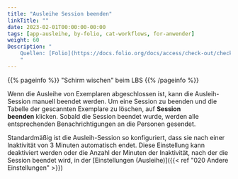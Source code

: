 ```yaml
---
title: "Ausleihe Session beenden"
linkTitle: ""
date: 2023-02-01T00:00:00-00:00
tags: [app-ausleihe, by-folio, cat-workflows, for-anwender]
weight: 60
Description: "
    Quellen: [Folio](https://docs.folio.org/docs/access/check-out/checkout/#ending-the-check-out-session ) <!-- & [GBV](https://info.gebev.de/display/FOLIOGBVEXTERN/Folio:+Ausleihe+Session+beenden) -->
    "
---
```


{{% pageinfo %}}
"Schirm wischen" beim LBS
{{% /pageinfo %}}

Wenn die Ausleihe von Exemplaren abgeschlossen ist, kann die Ausleih-Session manuell beendet werden. Um eine Session zu beenden und die Tabelle der gescannten Exemplare zu löschen, auf **Session beenden** klicken. Sobald die Session beendet wurde, werden alle entsprechenden Benachrichtigungen an die Personen gesendet.

Standardmäßig ist die Ausleih-Session so konfiguriert, dass sie nach einer Inaktivität von 3 Minuten automatisch endet. Diese Einstellung kann deaktiviert werden oder die Anzahl der Minuten der Inaktivität, nach der die Session beendet wird, in der [Einstellungen (Ausleihe)]({{< ref "020 Andere Einstellungen" >}})
